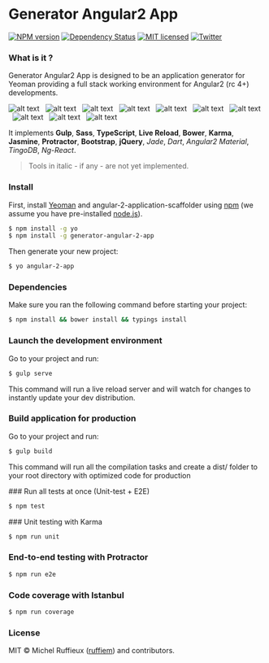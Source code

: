 # Generator Angular2 App

[![NPM version][npm-image]][npm-url] [![Dependency Status][daviddm-image]][daviddm-url]  [![MIT licensed](https://img.shields.io/badge/license-MIT-blue.svg)](https://github.com/ruffiem/generator-angular-2-app/blob/master/LICENSE)   [![Twitter](https://img.shields.io/twitter/url/https/github.com/ruffiem/generator-gulp-angular2.svg?style=social)](https://twitter.com/intent/tweet?text=Angular2-App:&url=http://ow.ly/qncD301Vw7G)

### What is it ?
Generator Angular2 App is designed to be an application generator for Yeoman providing a full stack working environment for Angular2 (rc 4+) developments.


![alt text][gulp] &nbsp; ![alt text][sass] &nbsp; ![alt text][typescript] &nbsp; ![alt text][live-reload] &nbsp; ![alt text][bower] &nbsp; ![alt text][karma] &nbsp; ![alt text][jasmine] &nbsp; ![alt text][protractor] &nbsp; ![alt text][bootstrap] &nbsp; ![alt text][jquery]

It implements **Gulp**, **Sass**, **TypeScript**, **Live Reload**, **Bower**, **Karma**, **Jasmine**, **Protractor**, **Bootstrap**, **jQuery**, _Jade_, _Dart_, _Angular2 Material_, _TingoDB_, _Ng-React_.

> Tools in italic - if any - are not yet implemented.

### Install

First, install [Yeoman](http://yeoman.io) and angular-2-application-scaffolder using [npm](https://www.npmjs.com/) (we assume you have pre-installed [node.js](https://nodejs.org/)).

```bash
$ npm install -g yo
$ npm install -g generator-angular-2-app
```

Then generate your new project:

```bash
$ yo angular-2-app
```

### Dependencies

Make sure you ran the following command before starting your project:

```bash
$ npm install && bower install && typings install
```

### Launch the development environment

Go to your project and run:

```bash
$ gulp serve
```

This command will run a live reload server and will watch for changes to instantly update your dev distribution.

### Build application for production

Go to your project and run:

```bash
$ gulp build
```

This command will run all the compilation tasks and create a dist/ folder to your root directory with optimized code for production

### Run all tests at once (Unit-test + E2E)

```bash
$ npm test
```

### Unit testing with Karma

```bash
$ npm run unit
```

### End-to-end testing with Protractor

```bash
$ npm run e2e
```

### Code coverage with Istanbul

```bash
$ npm run coverage
```

### License

MIT © Michel Ruffieux ([ruffiem](mailto:ruffiem@gmail.com)) and contributors.

[yo]: https://pbs.twimg.com/profile_images/3786155988/46ea2dd8b1bdd31a8ba61044cb5b6ebe_normal.png "Yeoman"
[gulp]: https://pbs.twimg.com/profile_images/417078109075034112/iruTC031_normal.png "Gulp"
[sass]: https://pbs.twimg.com/profile_images/583681608269471744/jCR2zNJV_normal.png "Sass"
[typescript]: https://pbs.twimg.com/profile_images/2660272602/87a5a0fdc86455c3f94b0b0eebfdb1b9_normal.png "TypeScript"
[live-reload]: https://pbs.twimg.com/profile_images/1650346891/128_normal.png "Live Reload"
[bower]: https://pbs.twimg.com/profile_images/3536632979/66db62603f426a8fc6664081811be6d4_normal.png "Bower"
[karma]: https://pbs.twimg.com/profile_images/420262386352652288/TidYGd6a_normal.png "Karma"
[jasmine]: https://pbs.twimg.com/profile_images/378800000228414878/7c0b595409af531b9cdeb07f8c513e8b_normal.png "Jasmine"
[protractor]: https://pbs.twimg.com/profile_images/444227625389531136/qYHM6E5V_normal.png "Protractor"
[bootstrap]: https://pbs.twimg.com/profile_images/378800000195279414/f8404a9d719c7ffce1478ba1a50036f9_normal.png "Bootstrap"
[jquery]: http://jomboom.com/images/jquery.png "jQuery"

[npm-image]: https://badge.fury.io/js/generator-angular2-application-scaffolder.svg
[npm-url]: https://npmjs.org/package/generator-angular2-application-scaffolder
[daviddm-image]: https://david-dm.org/ruffiem/generator-angular2-application-scaffolder.svg?theme=shields.io
[daviddm-url]: https://david-dm.org/ruffiem/generator-angular2-application-scaffolder
